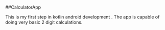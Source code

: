 ##CalculatorApp

This is my first step in kotlin android development . 
The app is capable of doing very basic 2 digit calculations.
